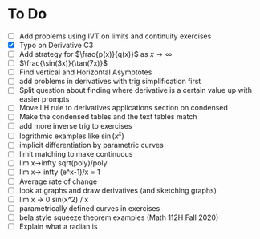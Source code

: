 # To Do

- [ ] Add problems using IVT on limits and continuity exercises
- [X] Typo on Derivative C3
- [ ] Add strategy for $\frac{p(x)}{q(x)}$ as $x\to\infty$
- [ ] $\frac{\sin(3x)}{\tan(7x)}$
- [ ] Find vertical and Horizontal Asymptotes
- [ ] add problems in derivatives with trig simplification first
- [ ] Split question about finding where derivative is a certain value up with easier prompts
- [ ] Move LH rule to derivatives applications section on condensed
- [ ] Make the condensed tables and the text tables match
- [ ] add more inverse trig to exercises
- [ ] logrithmic examples like $\sin(x^x)$
- [ ] implicit differentiation by parametric curves
- [ ] limit matching to make continuous
- [ ] lim x->infty sqrt(poly)/poly
- [ ] lim x-> infty (e^x-1)/x = 1
- [ ] Average rate of change
- [ ] look at graphs and draw derivatives (and sketching graphs)
- [ ] lim x -> 0 sin(x^2) / x
- [ ] parametrically defined curves in exercises
- [ ] bela style squeeze theorem examples (Math 112H Fall 2020)
- [ ] Explain what a radian is